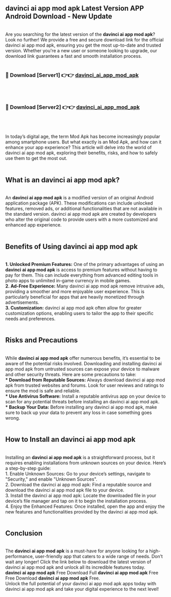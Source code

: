 ## davinci ai app mod apk Latest Version APP Android Download - New Update
<br>
Are you searching for the latest version of the <strong>davinci ai app mod apk</strong>? Look no further! We provide a free and secure download link for the official davinci ai app mod apk, ensuring you get the most up-to-date and trusted version. Whether you're a new user or someone looking to upgrade, our download link guarantees a fast and smooth installation process.
<br>
<br>
<h3>🔴 Download [Server1] 👉👉 <a href="https://modyolo.store/davinci+ai+app+mod+apk">davinci_ai_app_mod_apk</a></h3><br>
<br>
<h3>🔴 Download [Server2] 👉👉 <a href="https://modyolo.store/davinci+ai+app+mod+apk">davinci_ai_app_mod_apk</a></h3><br>
<br>
<br>
In today’s digital age, the term Mod Apk has become increasingly popular among smartphone users. But what exactly is an Mod Apk, and how can it enhance your app experience? This article will delve into the world of davinci ai app mod apk, exploring their benefits, risks, and how to safely use them to get the most out.
<br>
<br>
<h2>What is an davinci ai app mod apk?</h2>
<br>
An <strong>davinci ai app mod apk</strong> is a modified version of an original Android application package (APK). These modifications can include unlocked features, removed ads, or additional functionalities that are not available in the standard version. davinci ai app mod apk are created by developers who alter the original code to provide users with a more customized and enhanced app experience.
<br>
<br>
<h2>Benefits of Using davinci ai app mod apk</h2>
<br>
<strong> 1. Unlocked Premium Features:</strong> One of the primary advantages of using an <strong>davinci ai app mod apk</strong> is access to premium features without having to pay for them. This can include everything from advanced editing tools in photo apps to unlimited in-game currency in mobile games.
<br>
<strong> 2. Ad-Free Experience:</strong> Many davinci ai app mod apk remove intrusive ads, providing a smoother and more enjoyable user experience. This is particularly beneficial for apps that are heavily monetized through advertisements.
<br>
<strong> 3. Customization:</strong> davinci ai app mod apk often allow for greater customization options, enabling users to tailor the app to their specific needs and preferences.
<br>
<br>
<h2>Risks and Precautions</h2>
<br>
While <strong>davinci ai app mod apk</strong> offer numerous benefits, it’s essential to be aware of the potential risks involved. Downloading and installing davinci ai app mod apk from untrusted sources can expose your device to malware and other security threats. Here are some precautions to take:
<br>
<strong> * Download from Reputable Sources:</strong> Always download davinci ai app mod apk from trusted websites and forums. Look for user reviews and ratings to ensure the mod is safe and reliable.
<br>
<strong> * Use Antivirus Software:</strong> Install a reputable antivirus app on your device to scan for any potential threats before installing an davinci ai app mod apk.
<br>
<strong> * Backup Your Data:</strong> Before installing any davinci ai app mod apk, make sure to back up your data to prevent any loss in case something goes wrong.
<br>
<br>
<h2>How to Install an davinci ai app mod apk</h2>
<br>
Installing an <strong>davinci ai app mod apk</strong> is a straightforward process, but it requires enabling installations from unknown sources on your device. Here’s a step-by-step guide:
<br>
 1. Enable Unknown Sources: Go to your device’s settings, navigate to "Security," and enable "Unknown Sources".
<br>
 2. Download the davinci ai app mod apk: Find a reputable source and download the davinci ai app mod apk file to your device.
<br>
 3. Install the davinci ai app mod apk: Locate the downloaded file in your device’s file manager and tap on it to begin the installation process.
<br>
 4. Enjoy the Enhanced Features: Once installed, open the app and enjoy the new features and functionalities provided by the davinci ai app mod apk.
<br>
<br>
<h2><strong>Conclusion</strong></h2>
<br>
The <strong>davinci ai app mod apk</strong> is a must-have for anyone looking for a high-performance, user-friendly app that caters to a wide range of needs. Don’t wait any longer! Click the link below to download the latest version of davinci ai app mod apk and unlock all its incredible features today.
<br>
<strong>davinci ai app mod apk</strong> Free Download Full <strong>davinci ai app mod apk</strong> Free Free Download <strong>davinci ai app mod apk</strong> Free.
<br>
Unlock the full potential of your davinci ai app mod apk apps today with davinci ai app mod apk and take your digital experience to the next level!